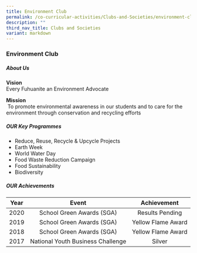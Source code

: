 ```yaml
---
title: Environment Club
permalink: /co-curricular-activities/Clubs-and-Societies/environment-club/
description: ""
third_nav_title: Clubs and Societies
variant: markdown
---
```

### Environment Club
##### About Us

**Vision**&nbsp;<br>Every Fuhuanite an Environment Advocate

**Mission**<br>&nbsp;To promote environmental awareness in our students and to care for the environment through conservation and recycling efforts

##### OUR Key Programmes

*   Reduce, Reuse, Recycle &amp; Upcycle Projects
*   Earth Week
*   World Water Day
*   Food Waste Reduction Campaign
*   Food Sustainability
*   Biodiversity

##### OUR Achievements

| Year | Event | Achievement |
|:---:|:---:|:---:|
| 2020 | School Green Awards (SGA) | Results Pending |
| 2019 | School Green Awards (SGA) | Yellow Flame Award |
| 2018 | School Green Awards (SGA) | Yellow Flame Award |
|  2017 |  National Youth Business Challenge  |  Silver  |